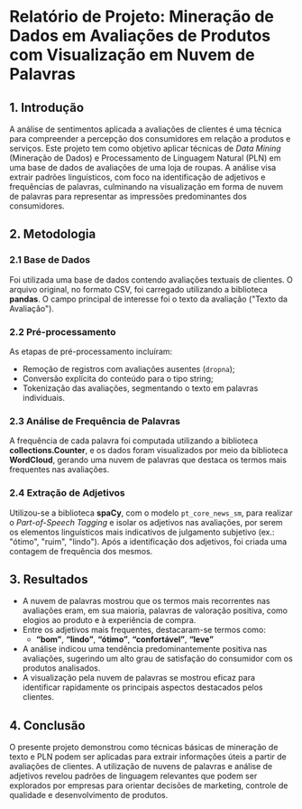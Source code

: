 # Relatório de Projeto: Mineração de Dados em Avaliações de Produtos com Visualização em Nuvem de Palavras

## 1. Introdução

A análise de sentimentos aplicada a avaliações de clientes é uma técnica para compreender a percepção dos consumidores em relação a produtos e serviços. Este projeto tem como objetivo aplicar técnicas de *Data Mining* (Mineração de Dados) e Processamento de Linguagem Natural (PLN) em uma base de dados de avaliações de uma loja de roupas. A análise visa extrair padrões linguísticos, com foco na identificação de adjetivos e frequências de palavras, culminando na visualização em forma de nuvem de palavras para representar as impressões predominantes dos consumidores.

## 2. Metodologia

### 2.1 Base de Dados

Foi utilizada uma base de dados contendo avaliações textuais de clientes. O arquivo original, no formato CSV, foi carregado utilizando a biblioteca **pandas**. O campo principal de interesse foi o texto da avaliação ("Texto da Avaliação").

### 2.2 Pré-processamento

As etapas de pré-processamento incluíram:
- Remoção de registros com avaliações ausentes (`dropna`);
- Conversão explícita do conteúdo para o tipo string;
- Tokenização das avaliações, segmentando o texto em palavras individuais.

### 2.3 Análise de Frequência de Palavras

A frequência de cada palavra foi computada utilizando a biblioteca **collections.Counter**, e os dados foram visualizados por meio da biblioteca **WordCloud**, gerando uma nuvem de palavras que destaca os termos mais frequentes nas avaliações.

### 2.4 Extração de Adjetivos

Utilizou-se a biblioteca **spaCy**, com o modelo `pt_core_news_sm`, para realizar o *Part-of-Speech Tagging* e isolar os adjetivos nas avaliações, por serem os elementos linguísticos mais indicativos de julgamento subjetivo (ex.: "ótimo", "ruim", "lindo"). Após a identificação dos adjetivos, foi criada uma contagem de frequência dos mesmos.

## 3. Resultados

- A nuvem de palavras mostrou que os termos mais recorrentes nas avaliações eram, em sua maioria, palavras de valoração positiva, como elogios ao produto e à experiência de compra.
- Entre os adjetivos mais frequentes, destacaram-se termos como:
  - **“bom”**, **“lindo”**, **“ótimo”**, **“confortável”**, **“leve”**
- A análise indicou uma tendência predominantemente positiva nas avaliações, sugerindo um alto grau de satisfação do consumidor com os produtos analisados.
- A visualização pela nuvem de palavras se mostrou eficaz para identificar rapidamente os principais aspectos destacados pelos clientes.

## 4. Conclusão

O presente projeto demonstrou como técnicas básicas de mineração de texto e PLN podem ser aplicadas para extrair informações úteis a partir de avaliações de clientes. A utilização de nuvens de palavras e análise de adjetivos revelou padrões de linguagem relevantes que podem ser explorados por empresas para orientar decisões de marketing, controle de qualidade e desenvolvimento de produtos.

